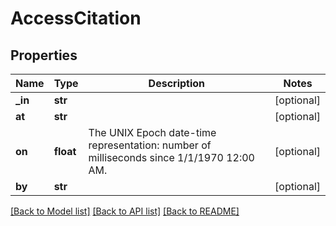 # AccessCitation

## Properties
Name | Type | Description | Notes
------------ | ------------- | ------------- | -------------
**_in** | **str** |  | [optional] 
**at** | **str** |  | [optional] 
**on** | **float** | The UNIX Epoch date-time representation: number of milliseconds since 1/1/1970 12:00 AM. | [optional] 
**by** | **str** |  | [optional] 

[[Back to Model list]](../README.md#documentation-for-models) [[Back to API list]](../README.md#documentation-for-api-endpoints) [[Back to README]](../README.md)


